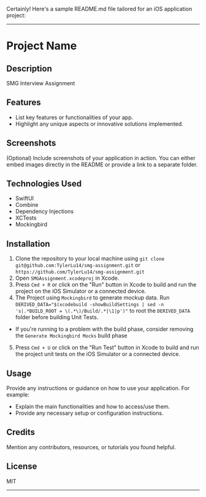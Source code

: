 Certainly! Here's a sample README.md file tailored for an iOS application project:

---

# Project Name

## Description
SMG Interview Assignment

## Features
- List key features or functionalities of your app.
- Highlight any unique aspects or innovative solutions implemented.

## Screenshots
(Optional) Include screenshots of your application in action. You can either embed images directly in the README or provide a link to a separate folder.

## Technologies Used
- SwiftUI
- Combine
- Dependency Injections
- XCTests
- Mockingbird

## Installation
1. Clone the repository to your local machine using `git clone git@github.com:TylerLu14/smg-assignment.git` or `https://github.com/TylerLu14/smg-assignment.git`
2. Open `SMGAssignment.xcodeproj` in Xcode.
3. Press `Cmd + R` or click on the "Run" button in Xcode to build and run the project on the iOS Simulator or a connected device.
4. The Project using `Mockingbird` to generate mockup data. Run `DERIVED_DATA="$(xcodebuild -showBuildSettings | sed -n 's|.*BUILD_ROOT = \(.*\)/Build/.*|\1|p')"` to root the `DERIVED_DATA` folder before building Unit Tests.
* If you're running to a problem with the build phase, consider removing the `Generate Mockingbird Mocks` build phase
5. Press `Cmd + U` or click on the "Run Test" button in Xcode to build and run the project unit tests on the iOS Simulator or a connected device.

## Usage
Provide any instructions or guidance on how to use your application. For example:
- Explain the main functionalities and how to access/use them.
- Provide any necessary setup or configuration instructions.

## Credits
Mention any contributors, resources, or tutorials you found helpful.

## License
MIT

---